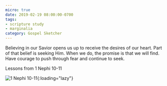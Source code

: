```yaml
---
micro: true
date: 2019-02-19 08:00:00-0700
tags:
- scripture study
- marginalia
category: Gospel Sketcher
---
```


Believing in our Savior opens us up to receive the desires of our heart. Part of that belief is seeking Him. When we do, the promise is that we will find. Have courage to push through fear and continue to seek.

Lessons from 1 Nephi 10-11

![1 Nephi 10-11](https://media.bennorris.org/images/gospelsketcher/uploads/2019/c7989ab107.jpg){:loading="lazy"}